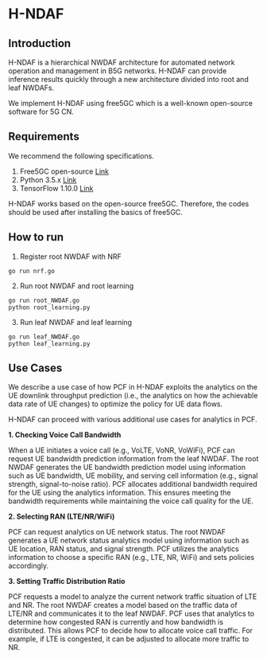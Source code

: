 # H-NDAF

## Introduction
H-NDAF is a hierarchical NWDAF architecture for automated network operation and management in B5G networks. H-NDAF can provide inference results quickly through a new architecture divided into root and leaf NWDAFs.

We implement H-NDAF using free5GC which is a well-known open-source software for 5G CN. 

## Requirements
We recommend the following specifications.

1. Free5GC open-source [Link](https://www.free5gc.org/)
2. Python 3.5.x  [Link](https://www.python.org/)
3. TensorFlow 1.10.0 [Link](https://www.tensorflow.org/)

H-NDAF works based on the open-source free5GC.
Therefore, the codes should be used after installing the basics of free5GC.

## How to run
1. Register root NWDAF with NRF
```
go run nrf.go
```

2. Run root NWDAF and root learning 
```
go run root_NWDAF.go
python root_learning.py
```

3. Run leaf NWDAF and leaf learning
```
go run leaf_NWDAF.go
python leaf_learning.py
```

## Use Cases
We describe a use case of how PCF in H-NDAF exploits the analytics on the UE downlink throughput prediction (i.e., the analytics on how the achievable data rate of UE changes) to optimize the policy for UE data flows.

H-NDAF can proceed with various additional use cases for analytics in PCF.

**1. Checking Voice Call Bandwidth**

When a UE initiates a voice call (e.g., VoLTE, VoNR, VoWiFi), PCF can request UE bandwidth prediction information from the leaf NWDAF. The root NWDAF generates the UE bandwidth prediction model using information such as UE bandwidth, UE mobility, and serving cell information (e.g., signal strength, signal-to-noise ratio). PCF allocates additional bandwidth required for the UE using the analytics information. This ensures meeting the bandwidth requirements while maintaining the voice call quality for the UE.

**2. Selecting RAN (LTE/NR/WiFi)**

PCF can request analytics on UE network status. The root NWDAF generates a UE network status analytics model using information such as UE location, RAN status, and signal strength. PCF utilizes the analytics information to choose a specific RAN (e.g., LTE, NR, WiFi) and sets policies accordingly.

**3. Setting Traffic Distribution Ratio**

PCF requests a model to analyze the current network traffic situation of LTE and NR. The root NWDAF creates a model based on the traffic data of LTE/NR and communicates it to the leaf NWDAF. PCF uses that analytics to determine how congested RAN is currently and how bandwidth is distributed. This allows PCF to decide how to allocate voice call traffic. For example, if LTE is congested, it can be adjusted to allocate more traffic to NR.
